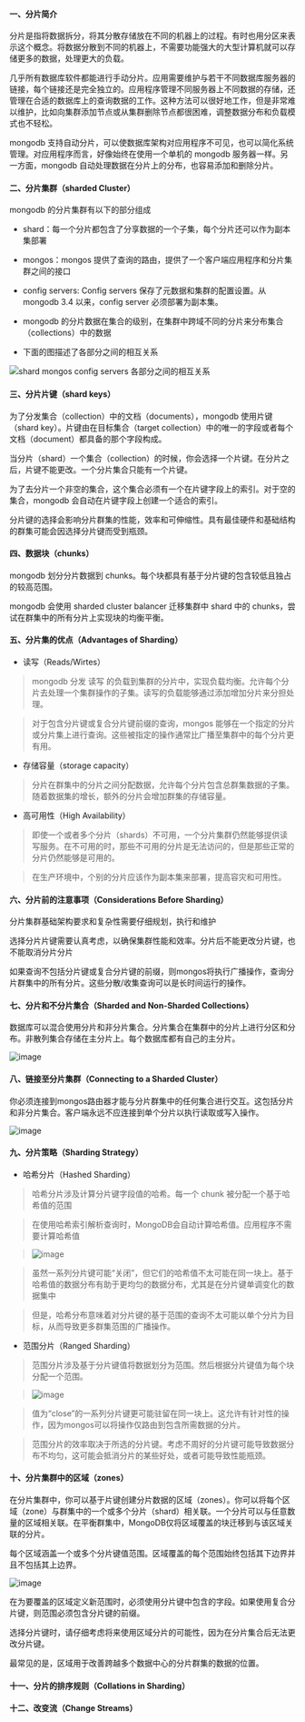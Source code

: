 
#### 一、分片简介

分片是指将数据拆分，将其分散存储放在不同的机器上的过程。有时也用分区来表示这个概念。将数据分散到不同的机器上，不需要功能强大的大型计算机就可以存储更多的数据，处理更大的负载。

几乎所有数据库软件都能进行手动分片。应用需要维护与若干不同数据库服务器的链接，每个链接还是完全独立的。应用程序管理不同服务器上不同数据的存储，还管理在合适的数据库上的查询数据的工作。这种方法可以很好地工作，但是非常难以维护，比如向集群添加节点或从集群删除节点都很困难，调整数据分布和负载模式也不轻松。

mongodb 支持自动分片，可以使数据库架构对应用程序不可见，也可以简化系统管理。对应用程序而言，好像始终在使用一个单机的 mongodb 服务器一样。另一方面，mongodb 自动处理数据在分片上的分布，也容易添加和删除分片。


#### 二、分片集群（sharded Cluster）

mongodb 的分片集群有以下的部分组成

* shard：每一个分片都包含了分享数据的一个子集，每个分片还可以作为副本集部署

* mongos：mongos 提供了查询的路由，提供了一个客户端应用程序和分片集群之间的接口

* config servers: Config servers 保存了元数据和集群的配置设置。从 mongodb 3.4 以来，config server 必须部署为副本集。 

* mongodb 的分片数据在集合的级别，在集群中跨域不同的分片来分布集合（collections）中的数据

* 下面的图描述了各部分之间的相互关系

![shard mongos config servers 各部分之间的相互关系](https://docs.mongodb.com/manual/_images/sharded-cluster-production-architecture.bakedsvg.svg)


#### 三、分片片键（shard keys）

为了分发集合（collection）中的文档（documents），mongodb 使用片键（shard key）。片键由在目标集合（target collection）中的唯一的字段或者每个文档（document）都具备的那个字段构成。

当分片（shard）一个集合（collection）的时候，你会选择一个片键。在分片之后，片键不能更改。一个分片集合只能有一个片键。

为了去分片一个非空的集合，这个集合必须有一个在片键字段上的索引。对于空的集合，mongodb 会自动在片键字段上创建一个适合的索引。

分片键的选择会影响分片群集的性能，效率和可伸缩性。具有最佳硬件和基础结构的群集可能会因选择分片键而受到瓶颈。


#### 四、数据块（chunks）

mongodb 划分分片数据到  chunks。每个块都具有基于分片键的包含较低且独占的较高范围。

mongodb 会使用 sharded cluster balancer 迁移集群中 shard 中的 chunks，尝试在群集中的所有分片上实现块的均衡平衡。

                  
#### 五、分片集的优点（Advantages of Sharding）

* 读写（Reads/Wirtes） 

> mongodb 分发 读写 的负载到集群的分片中，实现负载均衡。允许每个分片去处理一个集群操作的子集。读写的负载能够通过添加增加分片来分担处理。

> 对于包含分片键或复合分片键前缀的查询，mongos 能够在一个指定的分片或分片集上进行查询。这些被指定的操作通常比广播至集群中的每个分片更有用。

* 存储容量（storage capacity）

> 分片在群集中的分片之间分配数据，允许每个分片包含总群集数据的子集。随着数据集的增长，额外的分片会增加群集的存储容量。


* 高可用性（High Availability）   

> 即使一个或者多个分片（shards）不可用，一个分片集群仍然能够提供读写服务。在不可用的时，那些不可用的分片是无法访问的，但是那些正常的分片仍然能够是可用的。

> 在生产环境中，个别的分片应该作为副本集来部署，提高容灾和可用性。


#### 六、分片前的注意事项（Considerations Before Sharding）

分片集群基础架构要求和复杂性需要仔细规划，执行和维护

选择分片片键需要认真考虑，以确保集群性能和效率。分片后不能更改分片键，也不能取消分片分片

如果查询不包括分片键或复合分片键的前缀，则mongos将执行广播操作，查询分片群集中的所有分片。这些分散/收集查询可以是长时间运行的操作。


#### 七、分片和不分片集合（Sharded and Non-Sharded Collections）

数据库可以混合使用分片和非分片集合。分片集合在集群中的分片上进行分区和分布。非散列集合存储在主分片上。每个数据库都有自己的主分片。

![image](https://docs.mongodb.com/manual/_images/sharded-cluster-primary-shard.bakedsvg.svg)


#### 八、链接至分片集群（Connecting to a Sharded Cluster）

你必须连接到mongos路由器才能与分片群集中的任何集合进行交互。这包括分片和非分片集合。客户端永远不应连接到单个分片以执行读取或写入操作。

![image](https://docs.mongodb.com/manual/_images/sharded-cluster-mixed.bakedsvg.svg)


#### 九、分片策略（Sharding Strategy）

* 哈希分片（Hashed Sharding）

> 哈希分片涉及计算分片键字段值的哈希。每一个 chunk 被分配一个基于哈希值的范围

> 在使用哈希索引解析查询时，MongoDB会自动计算哈希值。应用程序不需要计算哈希值

> ![image](https://docs.mongodb.com/manual/_images/sharding-hash-based.bakedsvg.svg)

> 虽然一系列分片键可能“关闭”，但它们的哈希值不太可能在同一块上。基于哈希值的数据分布有助于更均匀的数据分布，尤其是在分片键单调变化的数据集中

> 但是，哈希分布意味着对分片键的基于范围的查询不太可能以单个分片为目标，从而导致更多群集范围的广播操作。


* 范围分片（Ranged Sharding）

> 范围分片涉及基于分片键值将数据划分为范围。然后根据分片键值为每个块分配一个范围。

> ![image](https://docs.mongodb.com/manual/_images/sharding-range-based.bakedsvg.svg)

> 值为“close”的一系列分片键更可能驻留在同一块上。这允许有针对性的操作，因为mongos可以将操作仅路由到包含所需数据的分片。

> 范围分片的效率取决于所选的分片键。考虑不周好的分片键可能导致数据分布不均匀，这可能会抵消分片的某些好处，或者可能导致性能瓶颈。


#### 十、分片集群中的区域（zones）

在分片集群中，你可以基于片键创建分片数据的区域（zones）。你可以将每个区域（zone）与群集中的一个或多个分片（shard）相关联。一个分片可以与任意数量的区域相关联。在平衡群集中，MongoDB仅将区域覆盖的块迁移到与该区域关联的分片。

每个区域涵盖一个或多个分片键值范围。区域覆盖的每个范围始终包括其下边界并且不包括其上边界。

![image](https://docs.mongodb.com/manual/_images/sharded-cluster-zones.bakedsvg.svg)

在为要覆盖的区域定义新范围时，必须使用分片键中包含的字段。如果使用复合分片键，则范围必须包含分片键的前缀。

选择分片键时，请仔细考虑将来使用区域分片的可能性，因为在分片集合后无法更改分片键。

最常见的是，区域用于改善跨越多个数据中心的分片群集的数据的位置。


#### 十一、分片的排序规则（Collations in Sharding）


#### 十二、改变流（Change Streams）


